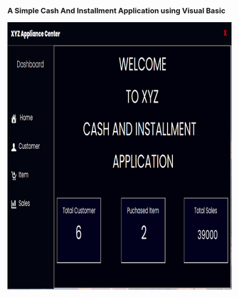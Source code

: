 ### A Simple Cash And Installment Application using Visual Basic

<img src="https://github.com/dhiee1598/CashAndInstallment/blob/main/XYZ/images/FormHome.png" width="800" height="600">
